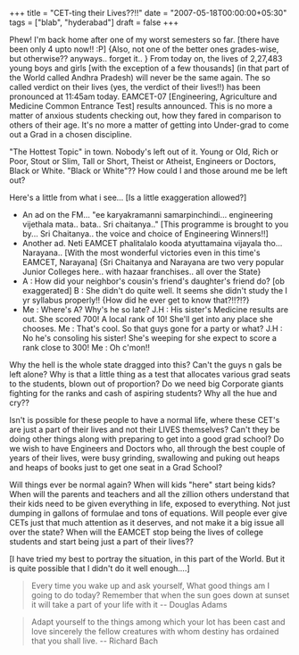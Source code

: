+++
title = "CET-ting their Lives??!!"
date = "2007-05-18T00:00:00+05:30"
tags = ["blab", "hyderabad"]
draft = false
+++

Phew! I'm back home after one of my worst semesters so far. [there
have been only 4 upto now!! :P] {Also, not one of the better ones
grades-wise, but otherwise?? anyways.. forget it.. } From today
on, the lives of 2,27,483 young boys and girls [with the exception
of a few thousands] (in that part of the World called Andhra
Pradesh) will never be the same again. The so called verdict on
their lives (yes, the verdict of their lives!!) has been
pronounced at 11:45am today. EAMCET-07 [Engineering, Agriculture
and Medicine Common Entrance Test] results announced. This is no
more a matter of anxious students checking out, how they fared in
comparison to others of their age. It's no more a matter of
getting into Under-grad to come out a Grad in a chosen discipline.

"The Hottest Topic" in town. Nobody's left out of it. Young or
Old, Rich or Poor, Stout or Slim, Tall or Short, Theist or
Atheist, Engineers or Doctors, Black or White. "Black or White"??
How could I and those around me be left out?

Here's a little from what i see... [Is a little exaggeration
allowed?]

-   An ad on the FM... "ee karyakramanni
    samarpinchindi... engineering vijethala mata.. bata.. Sri
    chaitanya.." [This programme is brought to you by... Sri
    Chaitanya.. the voice and choice of Engineering Winners!!]
-   Another ad. Neti EAMCET phalitalalo kooda atyuttamaina vijayala
    tho... Narayana.. [With the most wonderful victories even in
    this time's EAMCET, Narayana] {Sri Chaitanya and Narayana are
    two very popular Junior Colleges here.. with hazaar
    franchises.. all over the State}
-   A : How did your neighbor's cousin's friend's daughter's friend
    do? [ob exaggerated] B : She didn't do quite well. It seems she
    didn't study the I yr syllabus properly!! {How did he ever get
    to know that?!!?!?}
-   Me : Where's A? Why's he so late? J.H : His sister's Medicine
    results are out. She scored 700! A local rank of 10! She'll get
    into any place she chooses. Me : That's cool. So that guys gone
    for a party or what? J.H : No he's consoling his sister! She's
    weeping for she expect to score a rank close to 300! Me : Oh
    c'mon!!

Why the hell is the whole state dragged into this? Can't the guys
n gals be left alone? Why is that a little thing as a test that
allocates various grad seats to the students, blown out of
proportion? Do we need big Corporate giants fighting for the ranks
and cash of aspiring students? Why all the hue and cry??

Isn't is possible for these people to have a normal life, where
these CET's are just a part of their lives and not their LIVES
themselves? Can't they be doing other things along with preparing
to get into a good grad school? Do we wish to have Engineers and
Doctors who, all through the best couple of years of their lives,
were busy grinding, swallowing and puking out heaps and heaps of
books just to get one seat in a Grad School?

Will things ever be normal again? When will kids "here" start
being kids? When will the parents and teachers and all the zillion
others understand that their kids need to be given everything in
life, exposed to everything. Not just dumping in gallons of
formulae and tons of equations. Will people ever give CETs just
that much attention as it deserves, and not make it a big issue
all over the state? When will the EAMCET stop being the lives of
college students and start being just a part of their lives??

[I have tried my best to portray the situation, in this part of
the World. But it is quite possible that I didn't do it well
enough....]

> Every time you wake up and ask yourself, What good things am I
> going to do today? Remember that when the sun goes down at sunset
> it will take a part of your life with it -- Douglas Adams

> Adapt yourself to the things among which your lot has been cast
> and love sincerely the fellow creatures with whom destiny has
> ordained that you shall live. -- Richard Bach
